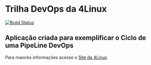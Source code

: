 # Trilha DevOps da 4Linux

<!-- Altere a Flag abaixo com sua URL do Travis -->
[![Build Status](https://travis-ci.org/FabricioSaltareli/DevOpsLab-HelloWorld.svg?branch=master)](https://travis-ci.org/FabricioSaltareli/DevOpsLab-HelloWorld)

## Aplicação criada para exemplificar o Ciclo de uma PipeLine DevOps


Para maiores informações acesse o [Site da 4Linux](https://www.4linux.com.br/cursos/devops)

